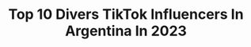 ---
title: Top 10 Divers TikTok Influencers In Argentina In 2023
description: >-
  Find top divers TikTok influencers in Argentina in 2023. Most popular hashtags: #fyp #parati #argentina #viral.
platform: TikTok
hits: 64
text_top: Identify the most popular TikTok influencers on inBeat.
text_bottom: Our search engine has 64 TikTok influencers like this in Argentina for you to connect with.
profiles:
  - username: "brendaoliver97"
    fullname: >-
      Brenda Oliver
    bio: >-
      DIVERSIÓN Y RISAS 1️⃣0️⃣0️⃣PRE😂😉♥️
    location: "Argentina"
    followers: 11600
    engagement: 2538
    commentsToLikes: 0.592530
    id: ckbag3byd84090j23tyl2xz1o
    verified: false
    hashtags: "#fnaf, #mi, #rose, #amy"
  - username: "el.gaucho"
    fullname: >-
      Salta - Argentina
    bio: >-
      IG: hombredemundo.ok solo dúos y diversion
    location: "Argentina"
    followers: 16300
    engagement: 1596
    commentsToLikes: 0.139109
    id: ck9entmc2kotd0j78o4085zar
    verified: false
    hashtags: "#elgaucho"
  - username: "ferchudiez10mil"
    fullname: >-
      Fernanda Diez
    bio: >-
      SOY CASADA uso tik tok solo x diversión!!!! sana y fliar.
    location: "Argentina"
    followers: 8732
    engagement: 2677
    commentsToLikes: 0.426882
    id: ckdclvhy7o2mn0j23p7h9l9oo
    verified: false
    hashtags: "#comediahumortiktok, #argetina, #espa, #ej"
  - username: "lamasortiva_"
    fullname: >-
      lamasortiva
    bio: >-
      Mi Instagram 👆 seguinos para más diversión ♥️
    location: "Argentina"
    followers: 207100
    engagement: 2545
    commentsToLikes: 0.012898
    id: ck83zdz1rzwbm0j78ynpt4aew
    verified: false
    hashtags: "#argentina, #parati, #fyp, #foryou"
  - username: "mister_claquet"
    fullname: >-
      Mister claquet
    bio: >-
      actor-mime-clown--conduccion-screenwriter- gags creator-director artistico
    location: "Argentina"
    followers: 97600
    engagement: 1395
    commentsToLikes: 0.248742
    id: ck903lexqdfsd0j78ch82w6u0
    verified: false
    hashtags: "#14defebrero, #humortiktok, #jajajajaja, #risasparati"
  - username: "emiliano.carrizo"
    fullname: >-
      Emiliano Carrizo
    bio: >-
      
    location: "Argentina"
    followers: 16000
    engagement: 994
    commentsToLikes: 0.034995
    id: ckdbuszomdb8w0j23hpfpphgx
    verified: false
    hashtags: "#ni, #argentina, #fyp, #parati"
  - username: "its.riverdaleofc"
    fullname: >-
      •♥•♥ Riverdale ♥•♥•
    bio: >-
      🐍🚨🄼🄴🅃🄰 17K🚨🐍 ...ʜᴀɢᴏ ᴛᴏᴅᴏ ᴘᴀʀᴀ ᴛᴏᴅᴏs. Tᴏᴅᴏ ᴘᴀʀᴀ sᴇʀ ᴘᴇʀғᴇᴄᴛᴀ!!!💔👊Betts
    location: "Argentina"
    followers: 16000
    engagement: 2542
    commentsToLikes: 0.018839
    id: ckb9iwfyz9m4i0j23owafimd4
    verified: false
    hashtags: "#riverdale, #xyzbca, #arg, #lilireinhart"
  - username: "irucabrera1"
    fullname: >-
      Iru Cabrera
    bio: >-
      URUGUAYA 🇺🇾 INFLUENCER ✨ WIFI TEAM ❤️
    location: "Argentina"
    followers: 148200
    engagement: 1990
    commentsToLikes: 0.006531
    id: ckc90cht9pplt0j23mlznqh0w
    verified: false
    hashtags: "#viral, #fyp, #wifi, #uruguay"
  - username: "nolosanchez12"
    fullname: >-
      nolosanchez12
    bio: >-
      Periodista, Canal Doce Córdoba. Instagram: @nolosanchez12
    location: "Argentina"
    followers: 3178
    engagement: 827
    commentsToLikes: 0.032911
    id: ckb93s5fdkrog0j23cjttcag6
    verified: false
    hashtags: "#covid19, #noticias, #duo, #news"
  - username: "your_empire"
    fullname: >-
      yourempire
    bio: >-
      🦋 contenido aesthetic/random 🦋 2k? cuenta recién creada, gracias x el apoyo!
    location: "Argentina"
    followers: 2597
    engagement: 912
    commentsToLikes: 0.055457
    id: ckdhbbzujvrhy0j23162u01h6
    verified: false
    hashtags: "#horoscope, #covid, #amor, #greenscreen"
---